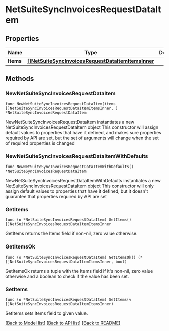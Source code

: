 # NetSuiteSyncInvoicesRequestDataItem

## Properties

Name | Type | Description | Notes
------------ | ------------- | ------------- | -------------
**Items** | [**[]NetSuiteSyncInvoicesRequestDataItemItemsInner**](NetSuiteSyncInvoicesRequestDataItemItemsInner.md) |  | 

## Methods

### NewNetSuiteSyncInvoicesRequestDataItem

`func NewNetSuiteSyncInvoicesRequestDataItem(items []NetSuiteSyncInvoicesRequestDataItemItemsInner, ) *NetSuiteSyncInvoicesRequestDataItem`

NewNetSuiteSyncInvoicesRequestDataItem instantiates a new NetSuiteSyncInvoicesRequestDataItem object
This constructor will assign default values to properties that have it defined,
and makes sure properties required by API are set, but the set of arguments
will change when the set of required properties is changed

### NewNetSuiteSyncInvoicesRequestDataItemWithDefaults

`func NewNetSuiteSyncInvoicesRequestDataItemWithDefaults() *NetSuiteSyncInvoicesRequestDataItem`

NewNetSuiteSyncInvoicesRequestDataItemWithDefaults instantiates a new NetSuiteSyncInvoicesRequestDataItem object
This constructor will only assign default values to properties that have it defined,
but it doesn't guarantee that properties required by API are set

### GetItems

`func (o *NetSuiteSyncInvoicesRequestDataItem) GetItems() []NetSuiteSyncInvoicesRequestDataItemItemsInner`

GetItems returns the Items field if non-nil, zero value otherwise.

### GetItemsOk

`func (o *NetSuiteSyncInvoicesRequestDataItem) GetItemsOk() (*[]NetSuiteSyncInvoicesRequestDataItemItemsInner, bool)`

GetItemsOk returns a tuple with the Items field if it's non-nil, zero value otherwise
and a boolean to check if the value has been set.

### SetItems

`func (o *NetSuiteSyncInvoicesRequestDataItem) SetItems(v []NetSuiteSyncInvoicesRequestDataItemItemsInner)`

SetItems sets Items field to given value.



[[Back to Model list]](../README.md#documentation-for-models) [[Back to API list]](../README.md#documentation-for-api-endpoints) [[Back to README]](../README.md)


